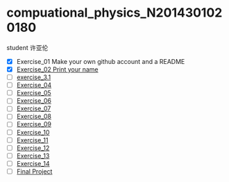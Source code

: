 # compuational_physics_N2014301020180
student 许亚伦
- [x] Exercise_01 Make your own github account and a README
- [x] [Exercise_02 Print your name](https://www.zybuluo.com/xyl0078910/note/504468)
- [ ] [exercise_3.1](https://www.zybuluo.com/xyl00789/note/512947)
- [ ] [Exercise_04](https://github.com/xyl00789/compuational_physics_N2014301020180/blob/master/Exercise_04)
- [ ] [Exercise_05](https://github.com/xyl00789/compuational_physics_N2014301020180/blob/master/Exercise_05)
- [ ] [Exercise_06](https://github.com/xyl00789/compuational_physics_N2014301020180/blob/master/Exercise_06)
- [ ] [Exercise_07](https://github.com/xyl00789/compuational_physics_N2014301020180/blob/master/Exercise_07)
- [ ] [Exercise_08](https://github.com/xyl00789/compuational_physics_N2014301020180/blob/master/Exercise_08)
- [ ] [Exercise_09](https://github.com/xyl00789/compuational_physics_N2014301020180/blob/master/Exercise_09)
- [ ] [Exercise_10](https://github.com/xyl00789/compuational_physics_N2014301020180/blob/master/Exercise_10)
- [ ] [Exercise_11](https://github.com/xyl00789/compuational_physics_N2014301020180/blob/master/Exercise_11)
- [ ] [Exercise_12](https://github.com/xyl00789/compuational_physics_N2014301020180/blob/master/Exercise_12)
- [ ] [Exercise_13](https://github.com/xyl00789/compuational_physics_N2014301020180/blob/master/Exercise_13)
- [ ] [Exercise_14](https://github.com/xyl00789/compuational_physics_N2014301020180/blob/master/Exercise_14)
- [ ] [Final Project](https://github.com/xyl00789/compuational_physics_N2014301020180/blob/master/Final%20Project)
